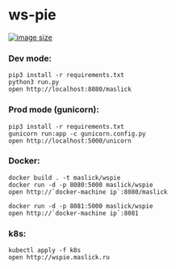 # ws-pie

[![image size](https://img.shields.io/badge/image%20size-339MB-blue.svg)](https://hub.docker.com/r/maslick/wspie)

### Dev mode:
```
pip3 install -r requirements.txt
python3 run.py
open http://localhost:8080/maslick
```

### Prod mode (gunicorn):
```
pip3 install -r requirements.txt
gunicorn run:app -c gunicorn.config.py
open http://localhost:5000/unicorn
```

### Docker:
```
docker build . -t maslick/wspie
docker run -d -p 8080:5000 maslick/wspie
open http://`docker-machine ip`:8080/maslick
```

```
docker run -d -p 8081:5000 maslick/wspie
open http://`docker-machine ip`:8081
```

### k8s:
```
kubectl apply -f k8s
open http://wspie.maslick.ru
```